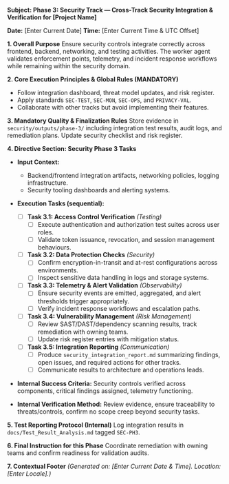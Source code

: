 **Subject: Phase 3: Security Track — Cross-Track Security Integration & Verification for [Project Name]**

**Date:** [Enter Current Date]
**Time:** [Enter Current Time & UTC Offset]

**1. Overall Purpose**
Ensure security controls integrate correctly across frontend, backend, networking, and testing activities. The worker agent validates enforcement points, telemetry, and incident response workflows while remaining within the security domain.

**2. Core Execution Principles & Global Rules (MANDATORY)**
* Follow integration dashboard, threat model updates, and risk register.
* Apply standards `SEC-TEST`, `SEC-MON`, `SEC-OPS`, and `PRIVACY-VAL`.
* Collaborate with other tracks but avoid implementing their features.

**3. Mandatory Quality & Finalization Rules**
Store evidence in `security/outputs/phase-3/` including integration test results, audit logs, and remediation plans. Update security checklist and risk register.

**4. Directive Section: Security Phase 3 Tasks**
* **Input Context:**
    * Backend/frontend integration artifacts, networking policies, logging infrastructure.
    * Security tooling dashboards and alerting systems.

* **Execution Tasks (sequential):**
    - [ ] **Task 3.1: Access Control Verification** *(Testing)*
        - [ ] Execute authentication and authorization test suites across user roles.
        - [ ] Validate token issuance, revocation, and session management behaviours.
    - [ ] **Task 3.2: Data Protection Checks** *(Security)*
        - [ ] Confirm encryption-in-transit and at-rest configurations across environments.
        - [ ] Inspect sensitive data handling in logs and storage systems.
    - [ ] **Task 3.3: Telemetry & Alert Validation** *(Observability)*
        - [ ] Ensure security events are emitted, aggregated, and alert thresholds trigger appropriately.
        - [ ] Verify incident response workflows and escalation paths.
    - [ ] **Task 3.4: Vulnerability Management** *(Risk Management)*
        - [ ] Review SAST/DAST/dependency scanning results, track remediation with owning teams.
        - [ ] Update risk register entries with mitigation status.
    - [ ] **Task 3.5: Integration Reporting** *(Communication)*
        - [ ] Produce `security_integration_report.md` summarizing findings, open issues, and required actions for other tracks.
        - [ ] Communicate results to architecture and operations leads.

* **Internal Success Criteria:** Security controls verified across components, critical findings assigned, telemetry functioning.
* **Internal Verification Method:** Review evidence, ensure traceability to threats/controls, confirm no scope creep beyond security tasks.

**5. Test Reporting Protocol (Internal)**
Log integration results in `docs/Test_Result_Analysis.md` tagged `SEC-PH3`.

**6. Final Instruction for this Phase**
Coordinate remediation with owning teams and confirm readiness for validation audits.

**7. Contextual Footer**
*(Generated on: [Enter Current Date & Time]. Location: [Enter Locale].)*
